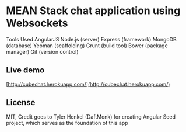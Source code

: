 # MEAN Stack chat application using Websockets

Tools Used AngularJS Node.js (server) Express (framework) MongoDB (database) Yeoman (scaffolding) Grunt (build tool) Bower (package manager) Git (version control)

## Live demo

[http://cubechat.herokuapp.com/](http://cubechat.herokuapp.com/)


## License

MIT,
Credit goes to Tyler Henkel (DaftMonk) for creating Angular Seed project, which serves as the foundation of this app